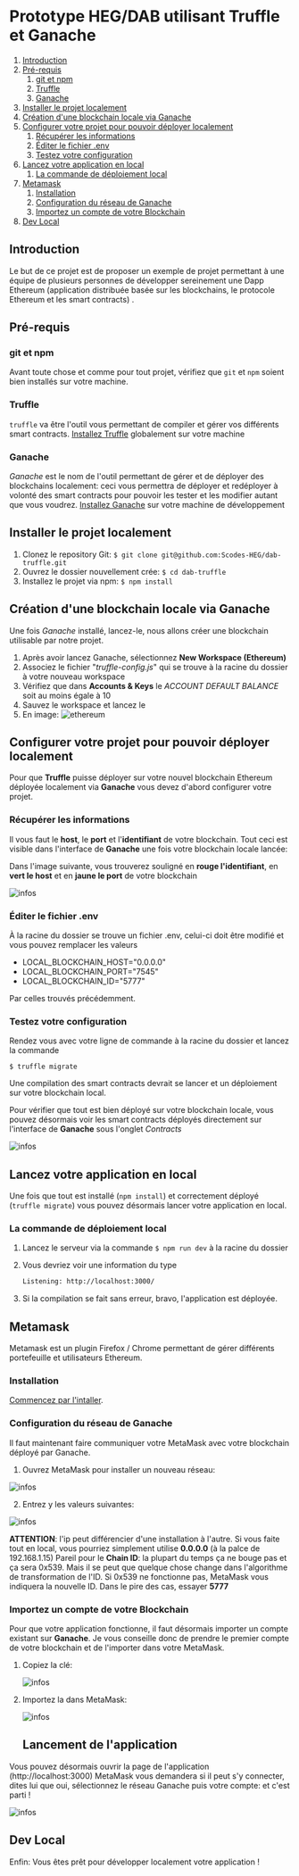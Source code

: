# Prototype HEG/DAB utilisant Truffle et Ganache

<!-- MarkdownTOC -->

1. [Introduction](#toc-introduction)
1. [Pré-requis](#toc-pr%C3%A9-requis)
    1. [git et  npm](#toc-git-et-npm)
    1. [Truffle](#toc-truffle)
    1. [Ganache](#toc-ganache)
1. [Installer le projet localement](#toc-installer-le-projet-localement)
1. [Création d'une blockchain locale via Ganache](#toc-cr%C3%A9ation-dune-blockchain-locale-via-ganache)
1. [Configurer votre projet pour pouvoir déployer localement](#toc-configurer-votre-projet-pour-pouvoir-d%C3%A9ployer-localement)
    1. [Récupérer les informations](#toc-r%C3%A9cup%C3%A9rer-les-informations)
    1. [Éditer le fichier .env](#toc-%C3%89diter-le-fichier-env)
    1. [Testez votre configuration](#toc-testez-votre-configuration)
1. [Lancez votre application en local](#toc-lancez-votre-application-en-local)
    1. [La commande de déploiement local](#toc-la-commande-de-d%C3%A9ploiement-local)
1. [Metamask](#toc-metamask)
    1. [Installation](#toc-installation)
    1. [Configuration du réseau de Ganache](#toc-configuration-du-r%C3%A9seau-de-ganache)
    1. [Importez un compte de votre Blockchain](#toc-importez-un-compte-de-votre-blockchain)
1. [Dev Local](#toc-dev-local)

<!-- /MarkdownTOC -->

<a id="toc-introduction"></a>
## Introduction

Le but de ce projet est de proposer un exemple de projet permettant à une équipe de plusieurs personnes de développer sereinement une Dapp Ethereum (application distribuée basée sur les blockchains, le protocole Ethereum et les smart contracts) .

<a id="toc-pr%C3%A9-requis"></a>
## Pré-requis

<a id="toc-git-et-npm"></a>
### git et  npm

Avant toute chose et comme pour tout projet, vérifiez que `git` et `npm` soient bien installés sur votre machine.

<a id="toc-truffle"></a>
### Truffle

`truffle` va être l'outil vous permettant de compiler et gérer vos différents smart contracts.
[Installez Truffle](https://www.trufflesuite.com/docs/truffle/getting-started/installation) globalement sur votre machine

<a id="toc-ganache"></a>
### Ganache

*Ganache* est le nom de l'outil permettant de gérer et de déployer des blockchains localement: ceci vous permettra de déployer et redéployer à volonté des smart contracts pour pouvoir les tester et les modifier autant que vous voudrez.
[Installez Ganache](https://www.trufflesuite.com/docs/ganache/quickstart) sur votre machine de développement

<a id="toc-installer-le-projet-localement"></a>
## Installer le projet localement

1. Clonez le repository Git: `$ git clone git@github.com:Scodes-HEG/dab-truffle.git`
2. Ouvrez le dossier nouvellement crée: `$ cd dab-truffle`
3. Installez le projet via npm: `$ npm install`

<a id="toc-cr%C3%A9ation-dune-blockchain-locale-via-ganache"></a>
## Création d'une blockchain locale via Ganache

Une fois *Ganache* installé, lancez-le, nous allons créer une blockchain utilisable par notre projet.

1. Après avoir lancez Ganache, sélectionnez **New Workspace (Ethereum)**
2. Associez le fichier "*truffle-config.js*" qui se trouve à la racine du dossier à votre nouveau workspace
3. Vérifiez que dans **Accounts & Keys** le *ACCOUNT DEFAULT BALANCE* soit au moins égale à 10
4. Sauvez le workspace et lancez le
5. En image: ![ethereum](./readme/ethereum.gif?raw=true)


<a id="toc-configurer-votre-projet-pour-pouvoir-d%C3%A9ployer-localement"></a>
## Configurer votre projet pour pouvoir déployer localement

Pour que **Truffle** puisse déployer sur votre nouvel blockchain Ethereum déployée localement via **Ganache** vous devez d'abord configurer votre projet.

<a id="toc-r%C3%A9cup%C3%A9rer-les-informations"></a>
### Récupérer les informations

Il vous faut le **host**, le **port** et l'**identifiant** de votre blockchain. Tout ceci est visible dans l'interface de **Ganache** une fois votre blockchain locale lancée:

Dans l'image suivante, vous trouverez souligné en **rouge l'identifiant**, en **vert le host** et en **jaune le port** de votre blockchain

![infos](./readme/infos.PNG?raw=true)

<a id="toc-%C3%89diter-le-fichier-env"></a>
### Éditer le fichier .env

À la racine du dossier se trouve un fichier .env, celui-ci doit être modifié et vous pouvez remplacer les valeurs 

- LOCAL_BLOCKCHAIN_HOST="0.0.0.0"
- LOCAL_BLOCKCHAIN_PORT="7545"
- LOCAL_BLOCKCHAIN_ID="5777"

Par celles trouvés précédemment.

<a id="toc-testez-votre-configuration"></a>
### Testez votre configuration

Rendez vous avec votre ligne de commande à la racine du dossier et lancez la commande

`$ truffle migrate`

Une compilation des smart contracts devrait se lancer et un déploiement sur votre blockchain local.

Pour vérifier que tout est bien déployé sur votre blockchain locale, vous pouvez désormais voir les smart contracts déployés directement sur l'interface de **Ganache** sous l'onglet *Contracts*

![infos](./readme/deployeds.PNG?raw=true)

<a id="toc-lancez-votre-application-en-local"></a>
## Lancez votre application en local

Une fois que tout est installé (`npm install`) et correctement déployé (`truffle migrate`) vous pouvez désormais lancer votre application en local.

<a id="toc-la-commande-de-d%C3%A9ploiement-local"></a>

<a id="toc-la-commande-de-d%C3%A9ploiement-local"></a>
### La commande de déploiement local

1. Lancez le serveur via la commande `$ npm run dev` à la racine du dossier 

2. Vous devriez voir une information du type 

   ```bash
   Listening: http://localhost:3000/ 
   ```

3. Si la compilation se fait sans erreur, bravo, l'application est déployée.

<a id="toc-metamask"></a>
## Metamask

Metamask est un plugin Firefox / Chrome permettant de gérer différents portefeuille et utilisateurs Ethereum.


<a id="toc-installation"></a>
### Installation

[Commencez par l'intaller](https://metamask.io/).

<a id="toc-configuration-du-r%C3%A9seau-de-ganache"></a>
### Configuration du réseau de Ganache

Il faut maintenant faire communiquer votre MetaMask avec votre blockchain déployé par Ganache.

1. Ouvrez MetaMask pour installer un nouveau réseau:
   

![infos](./readme/custom.gif?raw=true)

2. Entrez y les valeurs suivantes:
   

![infos](./readme/settings.jpg?raw=true)

   **ATTENTION**: l'ip peut différencier d'une installation à l'autre. Si vous faite tout en local, vous pourriez simplement utilise **0.0.0.0** (à la palce de 192.168.1.15)
   Pareil pour le **Chain ID**: la plupart du temps ça ne bouge pas et ça sera 0x539. Mais il se peut que quelque chose change dans l'algorithme de transformation de l'ID. Si 0x539 ne fonctionne pas, MetaMask vous indiquera la nouvelle ID. Dans le pire des cas, essayer **5777**

<a id="toc-importez-un-compte-de-votre-blockchain"></a>
### Importez un compte de votre Blockchain

Pour que votre application fonctionne, il faut désormais importer un compte existant sur **Ganache**. Je vous conseille donc de prendre le premier compte de votre blockchain et de l'importer dans votre MetaMask.

1. Copiez la clé:

   ![infos](./readme/privkey.gif?raw=true)

2. Importez la dans MetaMask:

    ![infos](./readme/import.gif?raw=true)

   ## Lancement de l'application

Vous pouvez désormais ouvrir la page de l'application (http://localhost:3000)
MetaMask vous demandera si il peut s'y connecter, dites lui que oui, sélectionnez le réseau Ganache puis votre compte: et c'est parti !

![infos](./readme/devlocal.gif?raw=true)

<a id="toc-dev-local"></a>
## Dev Local

Enfin: Vous êtes prêt pour développer localement votre application !